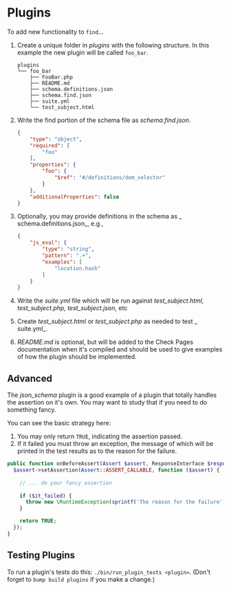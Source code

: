 # Plugins

To add new functionality to `find`...

1. Create a unique folder in _plugins_ with the following structure. In this example the new plugin will be called `foo_bar`.

   ```
   plugins
   └── foo_bar
       ├── FooBar.php
       ├── README.md
       ├── schema.definitions.json
       ├── schema.find.json
       ├── suite.yml
       └── test_subject.html
   ```

1. Write the find portion of the schema file as _schema.find.json_.

   ```json
   {
       "type": "object",
       "required": [
           "foo"
       ],
       "properties": {
           "foo": {
               "$ref": "#/definitions/dom_selector"
           }
       },
       "additionalProperties": false
   }
   ```

1. Optionally, you may provide definitions in the schema as _
   schema.definitions.json_, e.g.,

   ```json
   {
       "js_eval": {
           "type": "string",
           "pattern": ".+",
           "examples": [
               "location.hash"
           ]
       }
   }
   ```

1. Write the _suite.yml_ file which will be run against _test_subject.html, test_subject.php, test_subject.json_, etc
2. Create _test_subject.html_ or _test_subject.php_ as needed to test _
   suite.yml_.
3. _README.md_ is optional, but will be added to the Check Pages documentation when it's compiled and should be used to give examples of how the plugin should be implemented.

## Advanced

The _json_schema_ plugin is a good example of a plugin that totally handles the assertion on it's own. You may want to study that if you need to do something fancy.

You can see the basic strategy here:

1. You may only return `TRUE`, indicating the assertion passed.
2. If it failed you must throw an exception, the message of which will be printed in the test results as to the reason for the failure.

```php
public function onBeforeAssert(Assert $assert, ResponseInterface $response) {
  $assert->setAssertion(Assert::ASSERT_CALLABLE, function ($assert) {
    
    // ... do your fancy assertion
    
    if ($it_failed) {
      throw new \RuntimeException(sprintf('The reason for the failure'));
    }

    return TRUE;
  });
}
```

## Testing Plugins

To run a plugin's tests do this: `./bin/run_plugin_tests <plugin>`.  (Don't forget to `bump build plugins` if you make a change.)
